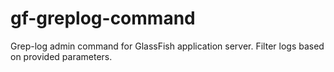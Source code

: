 gf-greplog-command
==================

Grep-log admin command for GlassFish application server. Filter logs based on provided parameters.
